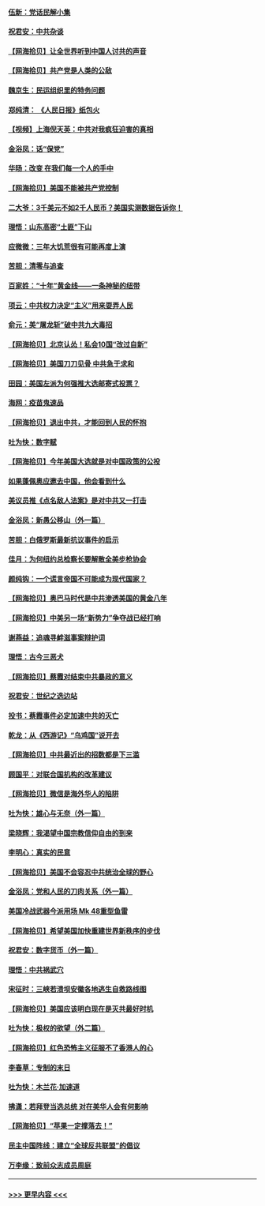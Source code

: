 #### [伍新：党话民解小集](../pages/nsc993/n12366907.md?t=08310102) 
#### [祝君安：中共杂谈](../pages/nsc993/n12366076.md?t=08310102) 
#### [【网海拾贝】让全世界听到中国人讨共的声音](../pages/nsc993/n12365569.md?t=08310102) 
#### [【网海拾贝】共产党是人类的公敌](../pages/nsc993/n12363182.md?t=08310102) 
#### [魏京生：民运组织里的特务问题](../pages/nsc993/n12363010.md?t=08310102) 
#### [郑纯清： 《人民日报》纸包火](../pages/nsc993/n12362706.md?t=08310102) 
#### [【视频】上海倪天英：中共对我疯狂迫害的真相](../pages/nsc993/n12356341.md?t=08310102) 
#### [金浴凤：话“保党”](../pages/nsc993/n12361867.md?t=08310102) 
#### [华旸：改变 在我们每一个人的手中](../pages/nsc993/n12361774.md?t=08310102) 
#### [【网海拾贝】美国不能被共产党控制](../pages/nsc993/n12360271.md?t=08310102) 
#### [二大爷：3千美元不如2千人民币？美国实测数据告诉你！](../pages/nsc993/n12358563.md?t=08310102) 
#### [理悟：山东高密“土匪”下山](../pages/nsc993/n12358535.md?t=08310102) 
#### [应微微：三年大饥荒很有可能再度上演](../pages/nsc993/n12358523.md?t=08310102) 
#### [苦胆：清零与追查](../pages/nsc993/n12358501.md?t=08310102) 
#### [百家姓：“十年”黄金线——一条神秘的纽带](../pages/nsc993/n12358319.md?t=08310102) 
#### [项云：中共权力决定“主义”用来耍弄人民](../pages/nsc993/n12358172.md?t=08310102) 
#### [俞元：美“屠龙斩”破中共九大毒招](../pages/nsc993/n12357822.md?t=08310102) 
#### [【网海拾贝】北京认怂！私会10国“改过自新”](../pages/nsc993/n12357784.md?t=08310102) 
#### [【网海拾贝】美国刀刀见骨 中共急于求和](../pages/nsc993/n12355511.md?t=08310102) 
#### [田园：美国左派为何强推大选邮寄式投票？](../pages/nsc993/n12352963.md?t=08310102) 
#### [海网：疫苗鬼速品](../pages/nsc993/n12354438.md?t=08310102) 
#### [【网海拾贝】退出中共，才能回到人民的怀抱](../pages/nsc993/n12352634.md?t=08310102) 
#### [吐为快：数字赋](../pages/nsc993/n12352317.md?t=08310102) 
#### [【网海拾贝】今年美国大选就是对中国政策的公投](../pages/nsc993/n12350973.md?t=08310102) 
#### [如果蓬佩奥应邀去中国，他会看到什么](../pages/nsc993/n12350945.md?t=08310102) 
#### [美议员推《点名敌人法案》是对中共又一打击](../pages/nsc993/n12350765.md?t=08310102) 
#### [金浴凤：新愚公移山（外一篇）](../pages/nsc993/n12350253.md?t=08310102) 
#### [苦胆：白俄罗斯最新抗议事件的启示](../pages/nsc993/n12349989.md?t=08310102) 
#### [佳月：为何纽约总检察长要解散全美步枪协会](../pages/nsc993/n12349939.md?t=08310102) 
#### [颜纯钩：一个谎言帝国不可能成为现代国家？](../pages/nsc993/n12349898.md?t=08310102) 
#### [【网海拾贝】奥巴马时代是中共渗透美国的黄金八年](../pages/nsc993/n12349284.md?t=08310102) 
#### [【网海拾贝】中美另一场“新势力”争夺战已经打响](../pages/nsc993/n12346998.md?t=08310102) 
#### [谢燕益：追魂寻衅滋事案辩护词](../pages/nsc993/n12346892.md?t=08310102) 
#### [理悟：古今三恶犬](../pages/nsc993/n12345190.md?t=08310102) 
#### [【网海拾贝】蔡霞对结束中共暴政的意义](../pages/nsc993/n12344263.md?t=08310102) 
#### [祝君安：世纪之选边站](../pages/nsc993/n12342382.md?t=08310102) 
#### [投书：蔡霞事件必定加速中共的灭亡](../pages/nsc993/n12341881.md?t=08310102) 
#### [乾龙：从《西游记》“乌鸡国”说开去](../pages/nsc993/n12341690.md?t=08310102) 
#### [【网海拾贝】中共最近出的招数都是下三滥](../pages/nsc993/n12341593.md?t=08310102) 
#### [顾国平：对联合国机构的改革建议](../pages/nsc993/n12339928.md?t=08310102) 
#### [【网海拾贝】微信是海外华人的陷阱](../pages/nsc993/n12338868.md?t=08310102) 
#### [吐为快：雄心与无奈（外一篇）](../pages/nsc993/n12338132.md?t=08310102) 
#### [梁晓辉：我渴望中国宗教信仰自由的到来](../pages/nsc993/n12336657.md?t=08310102) 
#### [李明心：真实的民意](../pages/nsc993/n12336089.md?t=08310102) 
#### [【网海拾贝】美国不会容忍中共统治全球的野心](../pages/nsc993/n12336063.md?t=08310102) 
#### [金浴凤：党和人民的刀肉关系（外一篇）](../pages/nsc993/n12335834.md?t=08310102) 
#### [美国冷战武器今派用场 Mk 48重型鱼雷](../pages/nsc993/n12335354.md?t=08310102) 
#### [【网海拾贝】希望美国加快重建世界新秩序的步伐](../pages/nsc993/n12334224.md?t=08310102) 
#### [祝君安：数字货币（外一篇）](../pages/nsc993/n12334186.md?t=08310102) 
#### [理悟：中共祸武穴](../pages/nsc993/n12333962.md?t=08310102) 
#### [宋征时：三峡若溃坝安徽各地逃生自救路线图](../pages/nsc993/n12332450.md?t=08310102) 
#### [【网海拾贝】美国应该明白现在是灭共最好时机](../pages/nsc993/n12332313.md?t=08310102) 
#### [吐为快：极权的欲望（外二篇）](../pages/nsc993/n12332089.md?t=08310102) 
#### [【网海拾贝】红色恐怖主义征服不了香港人的心](../pages/nsc993/n12329296.md?t=08310102) 
#### [李春草：专制的末日](../pages/nsc993/n12329079.md?t=08310102) 
#### [吐为快：木兰花‧加速道](../pages/nsc993/n12327366.md?t=08310102) 
#### [拂潇：若拜登当选总统 对在美华人会有何影响](../pages/nsc993/n12295996.md?t=08310102) 
#### [【网海拾贝】“苹果一定撑落去！”](../pages/nsc993/n12326784.md?t=08310102) 
#### [民主中国阵线：建立“全球反共联盟”的倡议](../pages/nsc993/n12324177.md?t=08310102) 
#### [万李缘：致前众志成员周庭](../pages/nsc993/n12324635.md?t=08310102) 

----
#### [ >>> 更早内容 <<< ](../indexes/nsc993-earlier.md)
